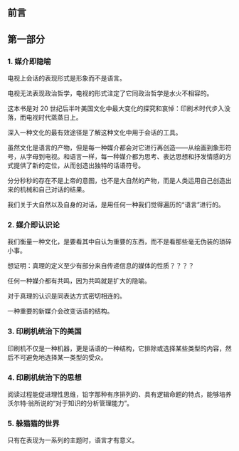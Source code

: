 ## 前言

## 第一部分

### 1. 媒介即隐喻

电视上会话的表现形式是形象而不是语言。

电视无法表现政治哲学，电视的形式注定了它同政治哲学是水火不相容的。

这本书是对 20 世纪后半叶美国文化中最大变化的探究和哀悼：印刷术时代步入没落，而电视时代蒸蒸日上。

深入一种文化的最有效途径是了解这种文化中用于会话的工具。

虽然文化是语言的产物，但是每一种媒介都会对它进行再创造——从绘画到象形符号，从字母到电视。和语言一样，每一种媒介都为思考、表达思想和抒发情感的方式提供了新的定位，从而创造出独特的话语符号。

分分秒秒的存在不是上帝的意图，也不是大自然的产物，而是人类运用自己创造出来的机械和自己对话的结果。

我们关于大自然以及自身的对话，是用任何一种我们觉得遍历的“语言”进行的。

### 2. 媒介即认识论

我们衡量一种文化，是要看其中自认为重要的东西，而不是看那些毫无伪装的琐碎小事。

想证明：真理的定义至少有部分来自传递信息的媒体的性质？？？？

任何一种媒介都有共鸣，因为共鸣就是扩大的隐喻。

对于真理的认识是同表达方式密切相连的。

一种重要的新媒介会改变话语的结构。

### 3. 印刷机统治下的美国

印刷机不仅是一种机器，更是话语的一种结构，它排除或选择某些类型的内容，然后不可避免地选择某一类型的受众。

### 4. 印刷机统治下的思想

阅读过程能促进理性思维，铅字那种有序排列的、具有逻辑命题的特点，能够培养沃尔特·翁所说的“对于知识的分析管理能力”。

### 5. 躲猫猫的世界

只有在表现为一系列的主题时，语言才有意义。
